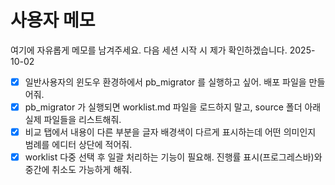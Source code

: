 # 사용자 메모
여기에 자유롭게 메모를 남겨주세요. 다음 세션 시작 시 제가 확인하겠습니다.
2025-10-02
- [x] 일반사용자의 윈도우 환경하에서 pb_migrator 를 실행하고 싶어. 배포 파일을 만들어줘.
- [x] pb_migrator 가 실행되면 worklist.md 파일을 로드하지 말고, source 폴더 아래 실제 파일들을 리스트해줘.
- [x] 비교 탭에서 내용이 다른 부분을 글자 배경색이 다르게 표시하는데 어떤 의미인지 범례를 에디터 상단에 적어줘.
- [x] worklist 다중 선택 후 일괄 처리하는 기능이 필요해. 진행률 표시(프로그레스바)와 중간에 취소도 가능하게 해줘.